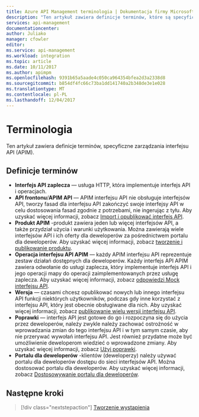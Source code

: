 ```yaml
---
title: Azure API Management terminologia | Dokumentacja firmy Microsoft
description: "Ten artykuł zawiera definicje terminów, które są specyficzne dla interfejsu API zarządzania."
services: api-management
documentationcenter: 
author: Juliako
manager: cfowler
editor: 
ms.service: api-management
ms.workload: integration
ms.topic: article
ms.date: 10/11/2017
ms.author: apimpm
ms.openlocfilehash: 9391b65a5aade4c050ca964354bfea2d3a2338d8
ms.sourcegitcommit: b854df4fc66c73ba1dd141740a2b348de3e1e028
ms.translationtype: MT
ms.contentlocale: pl-PL
ms.lasthandoff: 12/04/2017
---
```

# <a name="terminology"></a>Terminologia

Ten artykuł zawiera definicje terminów, specyficzne zarządzania interfejsu API (APIM).

## <a name="term-definitions"></a>Definicje terminów

* **Interfejs API zaplecza** — usługa HTTP, która implementuje interfejs API i operacjach. 
* **API frontonu**/**APIM API** — APIM interfejsu API nie obsługuje interfejsów API, tworzy fasad dla interfejsu API zakończyć swoje interfejsy API w celu dostosowania fasad zgodnie z potrzebami, nie ingerując z tyłu. Aby uzyskać więcej informacji, zobacz [Import i opublikować interfejs API](import-and-publish.md).
* **Produkt APIM** -produkt zawiera jeden lub więcej interfejsów API, a także przydział użycia i warunki użytkowania. Można zawierają wiele interfejsów API i ich oferty dla deweloperów za pośrednictwem portalu dla deweloperów. Aby uzyskać więcej informacji, zobacz [tworzenie i publikowanie produktu](api-management-howto-add-products.md).
* **Operacja interfejsu API APIM** — każdy APIM interfejsu API reprezentuje zestaw działań dostępnych dla deweloperów. Każdy interfejs API APIM zawiera odwołanie do usługi zaplecza, który implementuje interfejs API i jego operacji mapy do operacji zaimplementowanych przez usługę zaplecza. Aby uzyskać więcej informacji, zobacz [odpowiedzi Mock interfejsu API](mock-api-responses.md).
* **Wersja** — czasami chcesz opublikować nowych lub innego interfejsu API funkcji niektórych użytkowników, podczas gdy inne korzystać z interfejsu API, który jest obecnie obsługiwane dla nich. Aby uzyskać więcej informacji, zobacz [publikowanie wielu wersji interfejsu API](api-management-get-started-publish-versions.md).
* **Poprawki** — interfejs API jest gotowe do go i rozpoczyna się do użycia przez deweloperów, należy zwykle należy zachować ostrożność w wprowadzania zmian do tego interfejsu API i w tym samym czasie, aby nie przerywać wywołań interfejsu API. Jest również przydatne może być umożliwienie deweloperom wiedzieć o wprowadzone zmiany. Aby uzyskać więcej informacji, zobacz [Użyj poprawki](api-management-get-started-revise-api.md).
* **Portalu dla deweloperów** -klientów (deweloperzy) należy używać portalu dla deweloperów dostępu do sieci interfejsów API. Można dostosować portalu dla deweloperów. Aby uzyskać więcej informacji, zobacz [Dostosowywanie portalu dla deweloperów](api-management-customize-styles.md).

## <a name="next-steps"></a>Następne kroki

> [!div class="nextstepaction"]
> [Tworzenie wystąpienia](get-started-create-service-instance.md)


